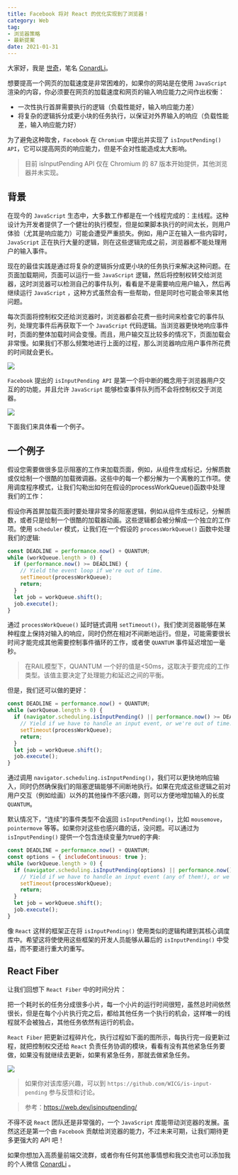 ```yaml
---
title: Facebook 将对 React 的优化实现到了浏览器！
category: Web
tag: 
- 浏览器策略
- 最新提案
date: 2021-01-31	
---
```


大家好，我是 [世奇](https://mp.weixin.qq.com/s?__biz=Mzk0MDMwMzQyOA==&mid=2247493407&idx=1&sn=41b8782a3bdc75b211206b06e1929a58&chksm=c2e11234f5969b22a0d7fd50ec32be9df13e2caeef186b30b5d653836b0725def8ccd58a56cf#rd)，笔名 [ConardLi](https://mp.weixin.qq.com/s?__biz=Mzk0MDMwMzQyOA==&mid=2247493407&idx=1&sn=41b8782a3bdc75b211206b06e1929a58&chksm=c2e11234f5969b22a0d7fd50ec32be9df13e2caeef186b30b5d653836b0725def8ccd58a56cf#rd)。



想要提高一个网页的加载速度是非常困难的，如果你的网站是在使用 `JavaScript` 渲染的内容，你必须要在网页的加载速度和网页的输入响应能力之间作出权衡：

- 一次性执行首屏需要执行的逻辑（负载性能好，输入响应能力差）
- 将复杂的逻辑拆分成更小块的任务执行，以保证对外界输入的响应（负载性能差，输入响应能力好）


为了避免这种取舍，`Facebook` 在 `Chromium` 中提出并实现了 `isInputPending() API`，它可以提高网页的响应能力，但是不会对性能造成太大影响。

> 目前 isInputPending API 仅在 Chromium 的 87 版本开始提供，其他浏览器并未实现。

## 背景

在现今的 `JavaScript` 生态中，大多数工作都是在一个线程完成的：主线程。这种设计为开发者提供了一个健壮的执行模型，但是如果脚本执行的时间太长，则用户体验（尤其是响应能力）可能会遭受严重损失。例如，用户正在输入一些内容时， `JavaScript` 正在执行大量的逻辑，则在这些逻辑完成之前，浏览器都不能处理用户的输入事件。


现在的最佳实践是通过将复杂的逻辑拆分成更小块的任务执行来解决这种问题。在页面加载期间，页面可以运行一些 `JavaScript` 逻辑，然后将控制权转交给浏览器，这时浏览器可以检测自己的事件队列，看看是不是需要响应用户输入，然后再继续运行 `JavaScript` ，这种方式虽然会有一些帮助，但是同时也可能会带来其他问题。

每次页面将控制权交还给浏览器时，浏览器都会花费一些时间来检查它的事件队列，处理完事件后再获取下一个 `JavaScript` 代码逻辑。当浏览器更快地响应事件时，页面的整体加载时间会变慢。而且，用户输交互比较多的情况下，页面加载会非常慢。如果我们不那么频繁地进行上面的过程，那么浏览器响应用户事件所花费的时间就会更长。

![](https://p3-juejin.byteimg.com/tos-cn-i-k3u1fbpfcp/ad56142dae014149b0a5b8ee9f89efbc~tplv-k3u1fbpfcp-zoom-1.image)


`Facebook` 提出的 `isInputPending API` 是第一个将中断的概念用于浏览器用户交互的的功能，并且允许 `JavaScript` 能够检查事件队列而不会将控制权交于浏览器。

![](https://p3-juejin.byteimg.com/tos-cn-i-k3u1fbpfcp/e39887a89f8a4bf8bb83cfa396db78f9~tplv-k3u1fbpfcp-zoom-1.image)

下面我们来具体看一个例子。

## 一个例子

假设您需要做很多显示阻塞的工作来加载页面，例如，从组件生成标记，分解质数或仅绘制一个很酷的加载微调器。这些中的每一个都分解为一个离散的工作项。使用调度程序模式，让我们勾勒出如何在假设的processWorkQueue()函数中处理我们的工作：


假设你再首屏加载页面时要处理非常多的阻塞逻辑，例如从组件生成标记，分解质数，或者只是绘制一个很酷的加载器动画。这些逻辑都会被分解成一个独立的工作项。使用 `scheduler` 模式，让我们在一个假设的 `processWorkQueue()` 函数中处理我们的逻辑:

```js
const DEADLINE = performance.now() + QUANTUM;
while (workQueue.length > 0) {
  if (performance.now() >= DEADLINE) {
    // Yield the event loop if we're out of time.
    setTimeout(processWorkQueue);
    return;
  }
  let job = workQueue.shift();
  job.execute();
}
```

通过 `processWorkQueue()` 延时链式调用 `setTimeout()`，我们使浏览器能够在某种程度上保持对输入的响应，同时仍然在相对不间断地运行。但是，可能需要很长时间才能完成其他需要控制事件循环的工作，或者使 `QUANTUM` 事件延迟增加一毫秒。

> 在RAIL模型下，QUANTUM 一个好的值是<50ms，这取决于要完成的工作类型。该值主要决定了处理能力和延迟之间的平衡。

但是，我们还可以做的更好：

```js
const DEADLINE = performance.now() + QUANTUM;
while (workQueue.length > 0) {
  if (navigator.scheduling.isInputPending() || performance.now() >= DEADLINE) {
    // Yield if we have to handle an input event, or we're out of time.
    setTimeout(processWorkQueue);
    return;
  }
  let job = workQueue.shift();
  job.execute();
}
```

通过调用 `navigator.scheduling.isInputPending()`，我们可以更快地响应输入，同时仍然确保我们的阻塞逻辑能够不间断地执行。如果在完成这些逻辑之前对用户交互（例如绘画）以外的其他操作不感兴趣，则可以方便地增加输入的长度 `QUANTUM`。

默认情况下，“连续”的事件类型不会返回 `isInputPending()`，比如 `mousemove`，`pointermove` 等等。如果你对这些也感兴趣的话，没问题。可以通过为 `isInputPending()` 提供一个包含连续变量为true的字典:

```js
const DEADLINE = performance.now() + QUANTUM;
const options = { includeContinuous: true };
while (workQueue.length > 0) {
  if (navigator.scheduling.isInputPending(options) || performance.now() >= DEADLINE) {
    // Yield if we have to handle an input event (any of them!), or we're out of time.
    setTimeout(processWorkQueue);
    return;
  }
  let job = workQueue.shift();
  job.execute();
}
```

像 `React` 这样的框架正在将 `isInputPending()` 使用类似的逻辑构建到其核心调度库中。希望这将使使用这些框架的开发人员能够从幕后的 `isInputPending()` 中受益，而不要进行重大的重写。


## React Fiber

让我们回想下 `React Fiber` 中的时间分片：

把一个耗时长的任务分成很多小片，每一个小片的运行时间很短，虽然总时间依然很长，但是在每个小片执行完之后，都给其他任务一个执行的机会，这样唯一的线程就不会被独占，其他任务依然有运行的机会。

`React Fiber` 把更新过程碎片化，执行过程如下面的图所示，每执行完一段更新过程，就把控制权交还给 `React` 负责任务协调的模块，看看有没有其他紧急任务要做，如果没有就继续去更新，如果有紧急任务，那就去做紧急任务。


![](https://p3-juejin.byteimg.com/tos-cn-i-k3u1fbpfcp/42d82ac243754c84a20c1275ebacce1f~tplv-k3u1fbpfcp-zoom-1.image)


> 如果你对该库感兴趣，可以到 `https://github.com/WICG/is-input-pending` 参与反馈和讨论。

> 参考：https://web.dev/isinputpending/


不得不说 `React` 团队还是非常强的，一个 `JavaScript` 库能带动浏览器的发展。虽然这还是第一个由 `Facebook` 贡献给浏览器的能力，不过未来可期，让我们期待更多更强大的 API 吧！


如果你想加入高质量前端交流群，或者你有任何其他事情想和我交流也可以添加我的个人微信 [ConardLi](https://mp.weixin.qq.com/s?__biz=Mzk0MDMwMzQyOA==&mid=2247493407&idx=1&sn=41b8782a3bdc75b211206b06e1929a58&chksm=c2e11234f5969b22a0d7fd50ec32be9df13e2caeef186b30b5d653836b0725def8ccd58a56cf#rd) 。
